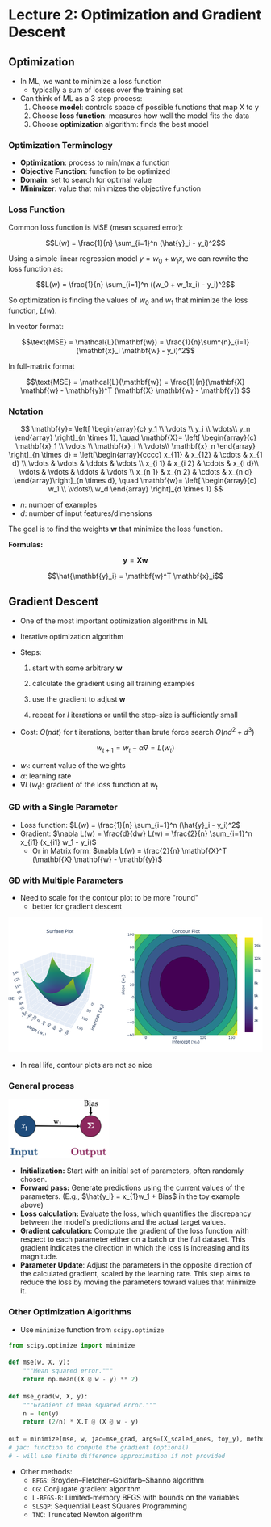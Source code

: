 # Lecture 2: Optimization and Gradient Descent

## Optimization

- In ML, we want to minimize a loss function
  - typically a sum of losses over the training set
- Can think of ML as a 3 step process:
  1. Choose **model**: controls space of possible functions that map X to y
  2. Choose **loss function**: measures how well the model fits the data
  3. Choose **optimization** algorithm: finds the best model

### Optimization Terminology

- **Optimization**: process to min/max a function
- **Objective Function**: function to be optimized
- **Domain**: set to search for optimal value
- **Minimizer**: value that minimizes the objective function

### Loss Function

Common loss function is MSE (mean squared error):

$$L(w) = \frac{1}{n} \sum_{i=1}^n (\hat{y}_i - y_i)^2$$

Using a simple linear regression model $y = w_0 + w_1x$, we can rewrite the loss function as:

$$L(w) = \frac{1}{n} \sum_{i=1}^n ((w_0 + w_1x_i) - y_i)^2$$

So optimization is finding the values of $w_0$ and $w_1$ that minimize the loss function, $L(w)$.

In vector format:

$$\text{MSE} = \mathcal{L}(\mathbf{w}) = \frac{1}{n}\sum^{n}_{i=1}(\mathbf{x}_i \mathbf{w} - y_i)^2$$

In full-matrix format

$$\text{MSE} = \mathcal{L}(\mathbf{w}) = \frac{1}{n}(\mathbf{X} \mathbf{w} - \mathbf{y})^T (\mathbf{X} \mathbf{w} - \mathbf{y}) $$

### Notation

$$
\mathbf{y}=
\left[
\begin{array}{c} y_1 \\
\vdots \\
y_i \\
\vdots\\
y_n
\end{array}
\right]_{n \times 1}, \quad
\mathbf{X}=
\left[
\begin{array}{c} \mathbf{x}_1 \\
\vdots \\
\mathbf{x}_i \\
\vdots\\
\mathbf{x}_n
\end{array}
\right]_{n \times d}
= \left[\begin{array}{cccc}
x_{11} & x_{12} & \cdots & x_{1 d} \\
\vdots & \vdots & \ddots & \vdots \\
x_{i 1} & x_{i 2} & \cdots & x_{i d}\\
\vdots & \vdots & \ddots & \vdots \\
x_{n 1} & x_{n 2} & \cdots & x_{n d}
\end{array}\right]_{n \times d},
\quad
\mathbf{w}=
\left[
\begin{array}{c} w_1 \\
\vdots\\
w_d
\end{array}
\right]_{d \times 1}
$$

- $n$: number of examples
- $d$: number of input features/dimensions

The goal is to find the weights $\mathbf{w}$ that minimize the loss function.

**Formulas:**

$$\mathbf{y} = \mathbf{X} \mathbf{w}$$

$$\hat{\mathbf{y}_i} = \mathbf{w}^T \mathbf{x}_i$$

## Gradient Descent

- One of the most important optimization algorithms in ML
- Iterative optimization algorithm
- Steps:

  1. start with some arbitrary $\mathbf{w}$

  2. calculate the gradient using all training examples
  3. use the gradient to adjust $\mathbf{w}$
  4. repeat for $I$ iterations or until the step-size is sufficiently small

- Cost: $O(ndt)$ for t iterations, better than brute force search $O(nd^2 + d^3)$

$$w_{t+1} = w_t - \alpha \nabla= L(w_t)$$

- $w_t$: current value of the weights
- $\alpha$: learning rate
- $\nabla L(w_t)$: gradient of the loss function at $w_t$

### GD with a Single Parameter

- Loss function: $L(w) = \frac{1}{n} \sum_{i=1}^n (\hat{y}_i - y_i)^2$
- Gradient: $\nabla L(w) = \frac{d}{dw} L(w) = \frac{2}{n} \sum_{i=1}^n x_{i1} (x_{i1} w_1 - y_i)$
  - Or in Matrix form: $\nabla L(w) = \frac{2}{n} \mathbf{X}^T (\mathbf{X} \mathbf{w} - \mathbf{y})$

### GD with Multiple Parameters

- Need to scale for the contour plot to be more "round"
  - better for gradient descent

<img src="images/2_contour_plot.png" width="600">

- In real life, contour plots are not so nice

### General process

<img src="images/2_gd.png" width="200">

- **Initialization:** Start with an initial set of parameters, often randomly chosen.
- **Forward pass:** Generate predictions using the current values of the parameters. (E.g., $\hat{y_i} = x_{1}w_1 + Bias$ in the toy example above)
- **Loss calculation:** Evaluate the loss, which quantifies the discrepancy between the model's predictions and the actual target values.
- **Gradient calculation:** Compute the gradient of the loss function with respect to each parameter either on a batch or the full dataset. This gradient indicates the direction in which the loss is increasing and its magnitude.
- **Parameter Update**: Adjust the parameters in the opposite direction of the calculated gradient, scaled by the learning rate. This step aims to reduce the loss by moving the parameters toward values that minimize it.

### Other Optimization Algorithms

- Use `minimize` function from `scipy.optimize`

```python
from scipy.optimize import minimize

def mse(w, X, y):
    """Mean squared error."""
    return np.mean((X @ w - y) ** 2)

def mse_grad(w, X, y):
    """Gradient of mean squared error."""
    n = len(y)
    return (2/n) * X.T @ (X @ w - y)

out = minimize(mse, w, jac=mse_grad, args=(X_scaled_ones, toy_y), method="BFGS")
# jac: function to compute the gradient (optional)
# - will use finite difference approximation if not provided
```

- Other methods:
  - `BFGS`: Broyden–Fletcher–Goldfarb–Shanno algorithm
  - `CG`: Conjugate gradient algorithm
  - `L-BFGS-B`: Limited-memory BFGS with bounds on the variables
  - `SLSQP`: Sequential Least SQuares Programming
  - `TNC`: Truncated Newton algorithm
